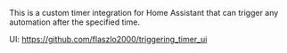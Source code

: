 This is a custom timer integration for Home Assistant that can trigger any automation after the specified time.

UI: https://github.com/flaszlo2000/triggering_timer_ui 